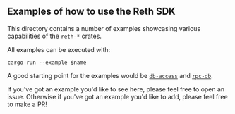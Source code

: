 ## Examples of how to use the Reth SDK

This directory contains a number of examples showcasing various capabilities of
the `reth-*` crates.

All examples can be executed with:

```
cargo run --example $name
```

A good starting point for the examples would be [`db-access`](db-access.rs)
and [`rpc-db`](rpc-db.rs).

If you've got an example you'd like to see here, please feel free to open an
issue. Otherwise if you've got an example you'd like to add, please feel free
to make a PR!
